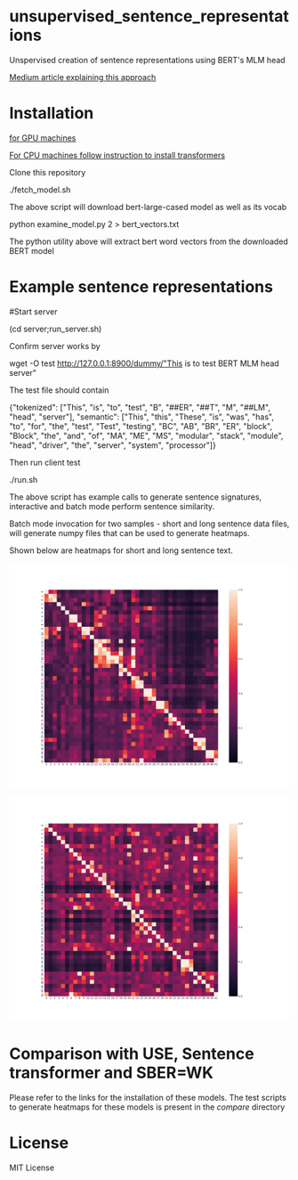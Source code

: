 # unsupervised_sentence_representations

Unspervised creation of sentence representations using BERT's MLM head

[Medium article explaining this approach](https://towardsdatascience.com/unsupervised-creation-of-interpretable-sentence-representations-851e74921cf9)


# Installation

[for GPU machines](https://github.com/ajitrajasekharan/multi_gpu_test)



[For CPU machines follow instruction to install transformers](https://github.com/huggingface/transformers)

Clone this repository

./fetch_model.sh   

The above script will download bert-large-cased model as well as its vocab

python examine_model.py 2 > bert_vectors.txt

The python utility above will extract bert word vectors from the downloaded BERT model

# Example sentence representations

#Start server

(cd server;run_server.sh)

Confirm server works by 

wget -O test http://127.0.0.1:8900/dummy/"This is to test BERT MLM head server"

The test file should contain

{"tokenized": ["This", "is", "to", "test", "B", "##ER", "##T", "M", "##LM", "head", "server"], "semantic": ["This", "this", "These", "is", "was", "has", "to", "for", "the", "test", "Test", "testing", "BC", "AB", "BR", "ER", "block", "Block", "the", "and", "of", "MA", "ME", "MS", "modular", "stack", "module", "head", "driver", "the", "server", "system", "processor"]}


Then run client test

./run.sh 

The above script has example calls to generate sentence signatures, interactive and batch mode perform sentence similarity.

Batch mode invocation for two samples - short and long sentence data files, will generate numpy files that can be used to generate heatmaps.

Shown below are heatmaps for short and long sentence text.

![Small sentences](heatmaps/small.png)

![Long sentences](heatmaps/big.png)


# Comparison with USE, Sentence transformer and SBER=WK
Please refer to the links for the installation of these models. The test scripts to generate heatmaps for these models is present in the *compare* directory


# License

MIT License
